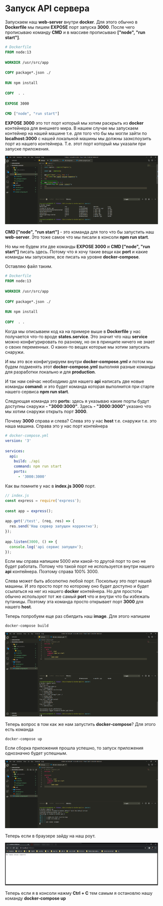 # Запуск API сервера

Запускаем наш **web-server** внутри **docker**. Для этого обычно в **Dockerfile** мы пишем **EXPOSE** порт запуска **3000**. После чего прописываю команду **CMD** и в массиве прописываю **["node", "run start"]**.

```Dockerfile
# Dockerfile
FROM node:13

WORKDIR /usr/src/app

COPY package*.json ./

RUN npm install

COPY  . .

EXPOSE 3000

CMD ["node", "run start"]
```

**EXPOSE 3000** это тот порт который мы хотим раскрыть из **docker** контейнера для внешнего мира. В нашем случае мы запускаем контейнер на нашей машине т.е. для того что бы мы могли зайти по **localhost:3000** с нашей локальной машины мы должны заэкспоузить порт из нашего контейнера. Т.е. этот порт который мы указали при запуске приложения.

![](img/029.png)

**CMD ["node", "run start"]** - это команда для того что бы запустить наш **web-server**. Это тоже самое что мы писали в консоли **npm run start**.

Но мы не будем эти две команды **EXPOSE 3000** и **CMD ["node", "run start"]** писать здесь. Потому что я хочу такие вещи как **port** и какие команды мы запускаем, все писать на уровне **docker-compose**.

Оставляю файл таким.

```Dockerfile
# Dockerfile
FROM node:13

WORKDIR /usr/src/app

COPY package*.json ./

RUN npm install

COPY  . .
```

Когда мы описываем код ка на примере выше в **Dockerfile** у нас получается что-то вроде **states.service**. Это значит что наш **service** можно конфигурировать по разному, но он в принципе ничего не знает о своих переменных. О каких-то вещах которые мы хотим запускать снаружи.

И мы это все конфигурируем внутри **docker-compose.yml** и потом мы будем подменять этот **docker-compose.yml** выполняя разные команды для разработки локально и для **production**.

И так нам сейчас необходимо для нашего **api** написать две новые команды **comand:** и это будет команда которая выполнится при старте нашего сервиса **npm run start**.

Следующая команда это **ports:** здесь я указываю какие порты будут доступны снаружи **- "3000:3000"**. Здесь **- "3000:3000"** указано что мы хотим снаружи открыть порт **3000**.

Почему **3000** справа и слева? Слева это у нас **host** т.е. снаружи т.е. это наша машина. Справа это у нас порт контейнера

```yml
# docker-compose.yml
version: '3'

services:
  api:
    build: ./api
    command: npm run start
    ports:
      - '3000:3000'
```

Как вы помните у нас в **index.js 3000** порт.

```js
// index.js
const express = require('express');

const app = express();

app.get('/test', (req, res) => {
  res.send('Наш сервер запущен корректно');
});

app.listen(3000, () => {
  console.log('api сервис запущен');
});
```

Если мы справа напишем 5000 или какой-то другой порт то оно не будет работать. Потому что такой порт не используется внутри нашего **api** контейнера. Поэтому справа 100% 3000.

Слева может быть абсолютно любой порт. Поскольку это порт нашей машины. И это просто порт по которому оно будет доступно и будет ссылаться на нег из нашего **docker** контейнера. Но для простоты обычно используют тот же самый **port** что и внутри что бы избежать путаницы. Поэтому эта команда просто открывает порт **3000** для нашего **host**.

Теперь попробуем еще раз сбилдить наш **image**. Для этого напишем

```shell
docker-compose build
```

![](img/030.png)

Теперь вопрос в том как же нам запустить **docker-compose**? Для этого есть команда

```shell
docker-compose up
```

Если сборка приложения прошла успешно, то запуск приложения однозначно будет успешным.

![](img/031.png)

Теперь если в браузере зайду на наш роут.

![](img/032.png)

Теперь если я в консоли нажму **Ctrl + C** тем самым я остановлю нашу команду **docker-compose up**
